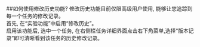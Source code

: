 ##如何使用修改历史功能?
修改历史功能目前仅限高级用户使用, 能够让您追踪到每一个任务的修改记录。
<br/>首先, 在“实验功能”中启用“修改历史”。
<br/>启用该功能后, 选中一个任务, 在右侧栏任务详细界面点击右下角菜单,选择“版本记录”即可清晰看到该任务的历史修改记录。